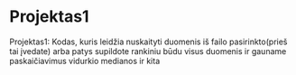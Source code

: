 # Projektas1
Projektas1:
Kodas, kuris leidžia nuskaityti duomenis iš failo pasirinkto(prieš tai įvedate) arba patys supildote rankiniu būdu visus duomenis ir gauname paskaičiavimus vidurkio medianos ir kita
